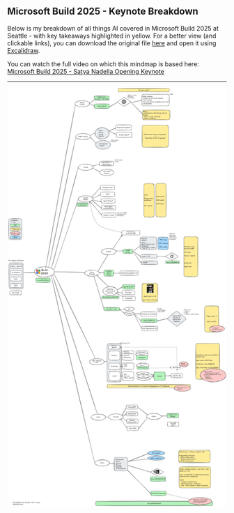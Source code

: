 ## Microsoft Build 2025 - Keynote Breakdown
Below is my breakdown of all things AI covered in Microsoft Build 2025 at Seattle - with key takeaways highlighted in yellow. For a better view (and clickable links), you can download the original file [here](https://github.com/survivalcrziest/survivalcrziest.github.io/blob/9e5ac06087c19190edc5a79f6acafa46d114cf2b/events/Build2025.excalidraw) and open it using [Excalidraw](https://excalidraw.com/).

You can watch the full video on which this mindmap is based here: [Microsoft Build 2025 - Satya Nadella Opening Keynote](https://www.youtube.com/watch?v=ceV3RsG946s)

----

![Breakdown](Build2025.png)

